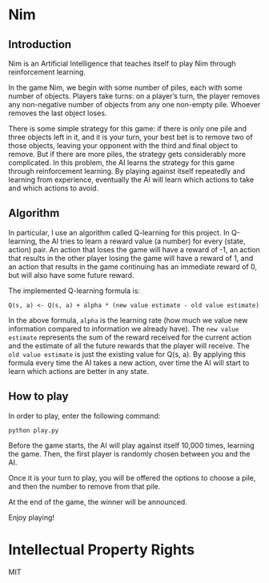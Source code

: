 # Nim

## Introduction

Nim is an Artificial Intelligence that teaches itself to play Nim through reinforcement learning.

In the game Nim, we begin with some number of piles, each with some number of objects. Players take turns: on a player’s turn, the player removes any non-negative number of objects from any one non-empty pile. Whoever removes the last object loses.

There is some simple strategy for this game: if there is only one pile and three objects left in it, and it is your turn, your best bet is to remove two of those objects, leaving your opponent with the third and final object to remove. But if there are more piles, the strategy gets considerably more complicated. In this problem, the AI learns the strategy for this game through reinforcement learning. By playing against itself repeatedly and learning from experience, eventually the AI will learn which actions to take and which actions to avoid.

## Algorithm

In particular, I use an algorithm called Q-learning for this project. In Q-learning, the AI tries to learn a reward value (a number) for every (state, action) pair. An action that loses the game will have a reward of -1, an action that results in the other player losing the game will have a reward of 1, and an action that results in the game continuing has an immediate reward of 0, but will also have some future reward.

The implemented Q-learning formula is:

```
Q(s, a) <- Q(s, a) + alpha * (new value estimate - old value estimate)
```

In the above formula, `alpha` is the learning rate (how much we value new information compared to information we already have). The `new value estimate` represents the sum of the reward received for the current action and the estimate of all the future rewards that the player will receive. The `old value estimate` is just the existing value for Q(s, a). By applying this formula every time the AI takes a new action, over time the AI will start to learn which actions are better in any state.

## How to play

In order to play, enter the following command:

```
python play.py
```

Before the game starts, the AI will play against itself 10,000 times, learning the game. Then, the first player is randomly chosen between you and the AI.

Once it is your turn to play, you will be offered the options to choose a pile, and then the number to remove from that pile.

At the end of the game, the winner will be announced.

Enjoy playing!

# Intellectual Property Rights

MIT
